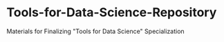 # Tools-for-Data-Science-Repository
Materials for Finalizing "Tools for Data Science" Specialization
